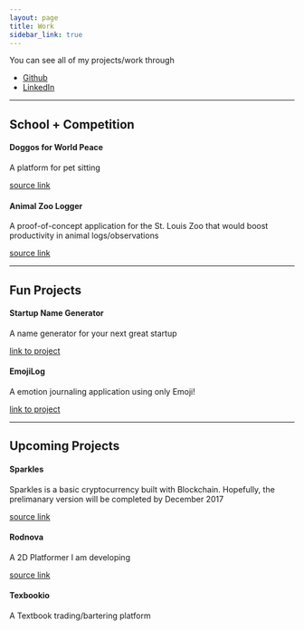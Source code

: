 ```yaml
---
layout: page
title: Work
sidebar_link: true
---
```


You can see all of my projects/work through

* [Github](https://github.com/Mechasparrow)
* [LinkedIn](https://www.linkedin.com/in/michaelnavazhylau/)

---

## School + Competition

#### Doggos for World Peace
A platform for pet sitting

[source link](https://github.com/Mechasparrow/doggos-for-world-peace)

#### Animal Zoo Logger
A proof-of-concept application for the St. Louis Zoo that would boost productivity in animal logs/observations

[source link](https://github.com/Mechasparrow/Spark-Zoo-Logger)

---
## Fun Projects

#### Startup Name Generator
A name generator for your next great startup

[link to project](http://startup-gen.surge.sh/)

#### EmojiLog
A emotion journaling application using only Emoji!

[link to project](http://emojilog.surge.sh/)

---

## Upcoming Projects

#### Sparkles
Sparkles is a basic cryptocurrency built with Blockchain. Hopefully, the prelimanary version will be completed by December 2017

[source link](https://github.com/Mechasparrow/Sparkles)

#### Rodnova
A 2D Platformer I am developing

[source link](https://github.com/Mechasparrow/Novarod)

#### Texbookio
A Textbook trading/bartering platform
